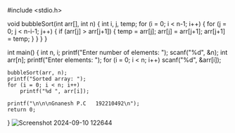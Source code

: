 #include <stdio.h>

void bubbleSort(int arr[], int n) {
    int i, j, temp;
    for (i = 0; i < n-1; i++) {
        for (j = 0; j < n-i-1; j++) {
            if (arr[j] > arr[j+1]) {
                temp = arr[j];
                arr[j] = arr[j+1];
                arr[j+1] = temp;
            }
        }
    }
}

int main() {
    int n, i;
    printf("Enter number of elements: ");
    scanf("%d", &n);
    int arr[n];
    printf("Enter elements: ");
    for (i = 0; i < n; i++)
        scanf("%d", &arr[i]);

    bubbleSort(arr, n);
    printf("Sorted array: ");
    for (i = 0; i < n; i++)
        printf("%d ", arr[i]);

    printf("\n\n\nGnanesh P.C   192210492\n");
    return 0;
}
![Screenshot 2024-09-10 122644](https://github.com/user-attachments/assets/880681b1-29cc-46c8-a357-72db570eae43)
